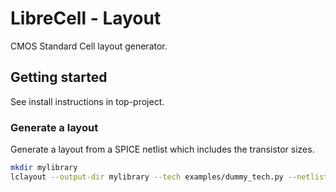 # LibreCell - Layout
CMOS Standard Cell layout generator.

## Getting started

See install instructions in top-project.

### Generate a layout
Generate a layout from a SPICE netlist which includes the transistor sizes.
```sh
mkdir mylibrary
lclayout --output-dir mylibrary --tech examples/dummy_tech.py --netlist examples/cells.sp --cell AND2X1
```

